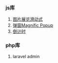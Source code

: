 ### js库
1. [图片展览滑动式](https://flickity.metafizzy.co/)
2. [弹窗Magnific Popup](http://dimsemenov.com/plugins/magnific-popup/documentation.html)
3. [倒计时](https://github.com/keenwon/Tictac)

### php库
1. laravel admin

